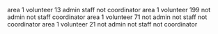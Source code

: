 area 1 volunteer 13 admin staff not coordinator
area 1 volunteer 199 not admin not staff coordinator
area 1 volunteer 71 not admin not staff not coordinator
area 1 volunteer 21 not admin not staff not coordinator